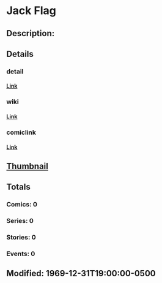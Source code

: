 # Jack Flag
## Description: 
## Details
### detail
#### [Link](http://marvel.com/characters/2814/jack_flag?utm_campaign=apiRef&utm_source=d8455188da2836f893171a8a63981172)
### wiki
#### [Link](http://marvel.com/universe/Jack_Flag?utm_campaign=apiRef&utm_source=d8455188da2836f893171a8a63981172)
### comiclink
#### [Link](http://marvel.com/comics/characters/1010736/jack_flag?utm_campaign=apiRef&utm_source=d8455188da2836f893171a8a63981172)
## [Thumbnail](http://i.annihil.us/u/prod/marvel/i/mg/6/50/4c003787cd7e1.jpg)
## Totals
### Comics: 0
### Series: 0
### Stories: 0
### Events: 0
## Modified: 1969-12-31T19:00:00-0500